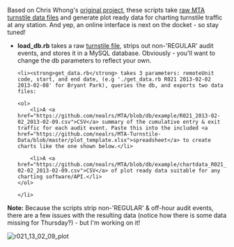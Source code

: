 Based on Chris Whong's <a href="https://github.com/louiedog98/nycturnstiles">original project</a>, these scripts take <a href="http://www.mta.info/developers/turnstile.html">raw MTA turnstile data files</a> and  generate plot ready data for charting turnstile traffic at any station. And yep, an online interface is next on the docket - so stay tuned!

<ul>

  <li><strong>load_db.rb</strong> takes a raw <a href="https://github.com/nealrs/MTA-Turnstile-Data/blob/master/example/turnstile_130209.txt">turnstile file</a>, strips out non-'REGULAR' audit events, and stores it in a MySQL database. Obviously - you'll want to change the db parameters to reflect your own.</li> 

	<li><strong>get_data.rb</strong> takes 3 parameters: remoteUnit code, start, and end date, (e.g './get_data.rb R021 2013-02-02 2013-02-08' for Bryant Park), queries the db, and exports two data files: 

	<ol>
		<li>A <a href="https://github.com/nealrs/MTA/blob/db/example/R021_2013-02-02_2013-02-09.csv">CSV</a> summary of the cumulative entry & exit traffic for each audit event. Paste this into the included <a href="https://github.com/nealrs/MTA-Turnstile-Data/blob/master/plot_template.xlsx">spreadsheet</a> to create charts like the one shown below.</li>
		
		<li>A <a href="https://github.com/nealrs/MTA/blob/db/example/chartdata_R021_2013-02-02_2013-02-09.csv">CSV</a> of plot ready data suitable for any charting software/API.</li>
	</ol>
	
	</li>

</ul>

<strong>Note:</strong> Because the scripts strip non-'REGULAR' & off-hour audit events, there are a few issues with the resulting data (notice how there is some data missing for Thursday?) - but I'm working on it!

![r021_13_02_09_plot](https://raw.github.com/nealrs/MTA-Turnstile-Data/master/example/R021_13_02_09_plot.png)
